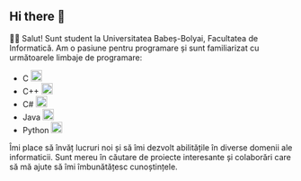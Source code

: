 ## Hi there 👋

👨‍🎓 Salut! Sunt student la Universitatea Babeș-Bolyai, Facultatea de Informatică. Am o pasiune pentru programare și sunt familiarizat cu următoarele limbaje de programare:

- C <img src="https://github.githubassets.com/images/icons/emoji/unicode/1f1e8.png?v8" width="20">
- C++ <img src="https://img.shields.io/badge/-C++-00599C?style=flat&logo=c%2B%2B" width="20">
- C# <img src="https://img.shields.io/badge/-C%23-239120?style=flat&logo=c-sharp" width="20">
- Java <img src="https://img.shields.io/badge/-Java-007396?style=flat&logo=java" width="20">
- Python <img src="https://img.shields.io/badge/-Python-3776AB?style=flat&logo=python" width="20">

Îmi place să învăț lucruri noi și să îmi dezvolt abilitățile în diverse domenii ale informaticii. Sunt mereu în căutare de proiecte interesante și colaborări care să mă ajute să îmi îmbunătățesc cunoștințele.
